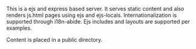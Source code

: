This is a ejs and express based server. It serves static content and also renders js.html pages using ejs and ejs-locals. Internationalization is supported through i18n-abide. Ejs includes and layouts are supported per examples.

Content is placed in a public directory.
